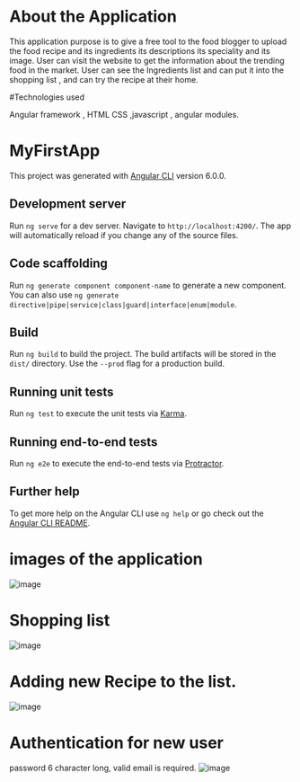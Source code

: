# About the Application
This application purpose is to give a free tool to the food blogger to upload the food recipe and its ingredients its descriptions its speciality and its image.
User can visit the website to get the information about the trending food in the market.
User can see the Ingredients list and can put it into the shopping list , and can try the recipe at their home.

#Technologies used

Angular framework , HTML CSS ,javascript , angular modules.

# MyFirstApp

This project was generated with [Angular CLI](https://github.com/angular/angular-cli) version 6.0.0.

## Development server

Run `ng serve` for a dev server. Navigate to `http://localhost:4200/`. The app will automatically reload if you change any of the source files.

## Code scaffolding

Run `ng generate component component-name` to generate a new component. You can also use `ng generate directive|pipe|service|class|guard|interface|enum|module`.

## Build

Run `ng build` to build the project. The build artifacts will be stored in the `dist/` directory. Use the `--prod` flag for a production build.

## Running unit tests

Run `ng test` to execute the unit tests via [Karma](https://karma-runner.github.io).

## Running end-to-end tests

Run `ng e2e` to execute the end-to-end tests via [Protractor](http://www.protractortest.org/).

## Further help

To get more help on the Angular CLI use `ng help` or go check out the [Angular CLI README](https://github.com/angular/angular-cli/blob/master/README.md).

# images of the application
![image](https://user-images.githubusercontent.com/38702501/104229644-8c31a200-5472-11eb-86af-2c6b2af67444.png)

# Shopping list
![image](https://user-images.githubusercontent.com/38702501/104229945-edf20c00-5472-11eb-8eb0-3ed0b711cedb.png)

# Adding new Recipe to the list.
![image](https://user-images.githubusercontent.com/38702501/104230357-7a9cca00-5473-11eb-81ab-093685fd8bdf.png)

# Authentication for new user 
password 6 character long, valid email is required.
![image](https://user-images.githubusercontent.com/38702501/104230710-ee3ed700-5473-11eb-8f60-af189b64ff6c.png)

